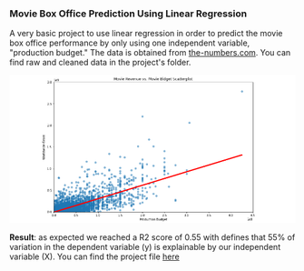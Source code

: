 ### Movie Box Office Prediction Using Linear Regression

A very basic project to use linear regression in order to predict the movie box office performance by only using one independent variable, "production budget." The data is obtained from [the-numbers.com](https://www.the-numbers.com/movie/budgets/all/). You can find raw and cleaned data in the project's folder. 

![Movie Revenue vs. Movie Bidget Scatterplot](https://github.com/afshin-arab/afshin-arab.github.io/blob/56538723b3230b7c0c969a4304e90312a905044e/projects/Movie%20box%20office%20prediction/plot.png)

**Result**: as expected we reached a R2 score of 0.55 with defines that 55% of variation in the dependent variable (y) is explainable by our independent variable (X). 
You can find the project file [here](https://github.com/afshin-arab/afshin-arab.github.io/blob/139776435af97fb960b75eda791b1f8aaeaca900/projects/Movie%20box%20office%20prediction/Project.ipynb)
